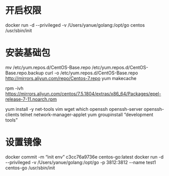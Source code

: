 # 开启权限
docker run -d --privileged -v /Users/yanue/golang:/opt/go  centos  /usr/sbin/init

# 安装基础包
mv /etc/yum.repos.d/CentOS-Base.repo /etc/yum.repos.d/CentOS-Base.repo.backup
curl -o /etc/yum.repos.d/CentOS-Base.repo http://mirrors.aliyun.com/repo/Centos-7.repo
yum makecache

rpm -ivh https://mirrors.aliyun.com/centos/7.5.1804/extras/x86_64/Packages/epel-release-7-11.noarch.rpm

yum install -y net-tools vim wget which openssh  openssh-server openssh-clients telnet network-manager-applet
yum groupinstall “development tools”

# 设置镜像
docker commit -m “init env” c3cc76a9736e  centos-go:latest 
docker run -d --privileged -v /Users/yanue/golang:/opt/go  -p 3812:3812  --name  test1 centos-go  /usr/sbin/init
